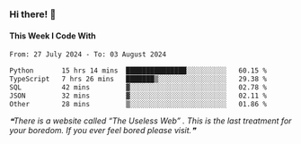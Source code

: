 ### Hi there! 👋

#### This Week I Code With
<!--START_SECTION:waka-->

```txt
From: 27 July 2024 - To: 03 August 2024

Python       15 hrs 14 mins  ███████████████░░░░░░░░░░   60.15 %
TypeScript   7 hrs 26 mins   ███████▒░░░░░░░░░░░░░░░░░   29.38 %
SQL          42 mins         ▓░░░░░░░░░░░░░░░░░░░░░░░░   02.78 %
JSON         32 mins         ▓░░░░░░░░░░░░░░░░░░░░░░░░   02.11 %
Other        28 mins         ▒░░░░░░░░░░░░░░░░░░░░░░░░   01.86 %
```

<!--END_SECTION:waka-->

<!--STARTS_HERE_QUOTE_README-->
<i>❝There is a website called “The Useless Web” . This is the last treatment for your boredom. If you ever feel bored please visit.❞</i>
<!--ENDS_HERE_QUOTE_README-->
